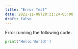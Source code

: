 ```yaml
---
title: "Error Test"
date: 2021-11-08T20:31:24-05:00
draft: false
---
```

Error running the following code:
```py
print("Hello World!')
```
